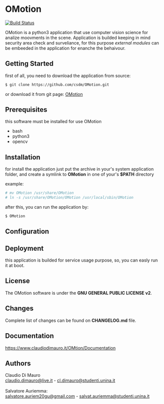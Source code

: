 # OMotion 
[![Build Status](https://travis-ci.org/csdm/OMotion.svg?branch=master)](https://travis-ci.org/csdm/OMotion)

OMotion is a python3 application that use computer vision science for analize moovments in the scene.
Application is builded keeping in mind security area check and surveliance, for this purpose *external modules* can be embeeded in the application for enanche the behaivour.

## Getting Started
first of all, you need to download the application from source:
```bash
$ git clone https://github.com/csdm/OMotion.git
```

or download it from git page: [OMotion](https://github.com/csdm/OMotion)

## Prerequisites
this software must be installed for use OMotion
* bash
* python3
* opencv


## Installation
for install the application just put the archive in your's system application folder, and create a symlink to **OMotion** in one of your's **$PATH** directory

example:
```bash
# mv OMotion /usr/share/OMotion
# ln -s /usr/share/OMotion/OMotion /usr/local/sbin/OMotion
```

after this, you can run the application by:
```bash
$ OMotion
```

## Configuration


## Deployment
this application is builded for service usage purpose, so, you can easly run it at boot.

## License
The OMotion software is under the **GNU GENERAL PUBLIC LICENSE v2**.

## Changes
Complete list of changes can be found on **CHANGELOG.md** file.

## Documentation
https://www.claudiodimauro.it/OMtion/Documentation

## Authors
Claudio Di Mauro </br> 
<claudio.dimauro@live.it> - <cl.dimauro@studenti.unina.it></br> 
</br> 
Salvatore Auriemma: </br> 
<salvatore.auriem20gu@gmail.com> - <salvat.auriemma@studenti.unina.it>
